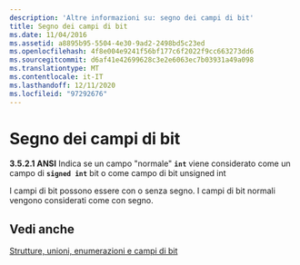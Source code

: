 ```yaml
---
description: 'Altre informazioni su: segno dei campi di bit'
title: Segno dei campi di bit
ms.date: 11/04/2016
ms.assetid: a8895b95-5504-4e30-9ad2-2498bd5c23ed
ms.openlocfilehash: 4f8e004e9241f56bf177c6f2022f9cc663273dd6
ms.sourcegitcommit: d6af41e42699628c3e2e6063ec7b03931a49a098
ms.translationtype: MT
ms.contentlocale: it-IT
ms.lasthandoff: 12/11/2020
ms.locfileid: "97292676"
---
```

# <a name="sign-of-bit-fields"></a>Segno dei campi di bit

**3.5.2.1 ANSI** Indica se un campo "normale" **`int`** viene considerato come un campo di **`signed int`** bit o come campo di bit unsigned int

I campi di bit possono essere con o senza segno. I campi di bit normali vengono considerati come con segno.

## <a name="see-also"></a>Vedi anche

[Strutture, unioni, enumerazioni e campi di bit](../c-language/structures-unions-enumerations-and-bit-fields.md)
